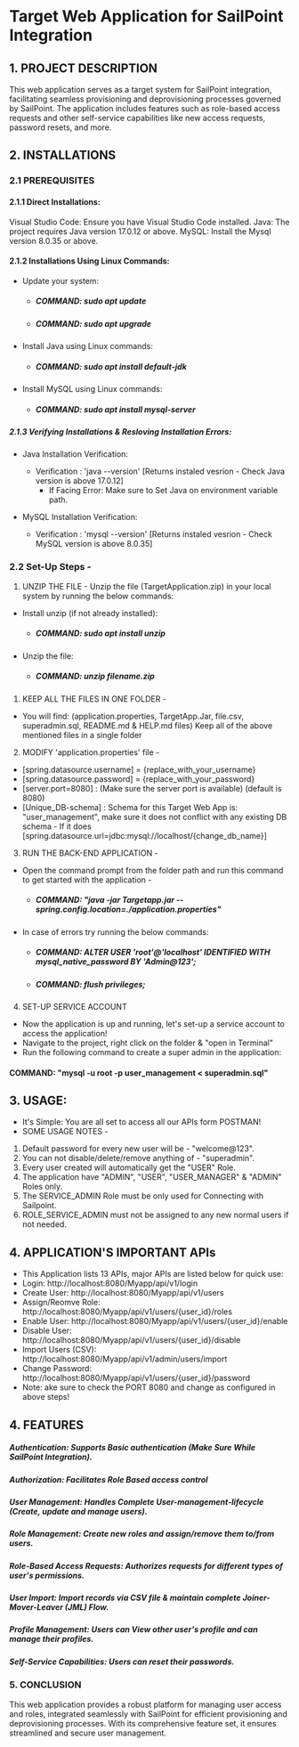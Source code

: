 # Target Web Application for SailPoint Integration

## 1. PROJECT DESCRIPTION
This web application serves as a target system for SailPoint integration, facilitating seamless provisioning and deprovisioning processes governed by SailPoint. The application includes features such as role-based access requests and other self-service capabilities like new access requests, password resets, and more.

## 2. INSTALLATIONS

### 2.1 PREREQUISITES

#### 2.1.1 Direct Installations:
Visual Studio Code: Ensure you have Visual Studio Code installed.
Java: The project requires Java version 17.0.12 or above.
MySQL: Install the Mysql version 8.0.35 or above.

#### 2.1.2 Installations Using Linux Commands:
- Update your system:
    - ##### COMMAND: sudo apt update
    - ##### COMMAND: sudo apt upgrade

- Install Java using Linux commands:
    - ##### COMMAND: sudo apt install default-jdk

- Install MySQL using Linux commands:
    - ##### COMMAND: sudo apt install mysql-server

##### 2.1.3 Verifying Installations & Resloving Installation Errors:
- Java Installation Verification:
    - Verification : 'java --version' [Returns instaled vesrion - Check Java version is above 17.0.12] 
        - If Facing Error: Make sure to Set Java on environment variable path.

- MySQL Installation Verification:
    - Verification : 'mysql --version' [Returns instaled vesrion - Check MySQL version is above 8.0.35]

### 2.2 Set-Up Steps -

1. UNZIP THE FILE -
Unzip the file (TargetApplication.zip) in your local system by running the below commands:
- Install unzip (if not already installed):
    - ##### COMMAND: sudo apt install unzip
- Unzip the file:
    - ##### COMMAND: unzip filename.zip

1. KEEP ALL THE FILES IN ONE FOLDER -
- You will find: (application.properties, TargetApp.Jar, file.csv, superadmin.sql, README.md & HELP.md files) Keep all of the above mentioned files in a single folder

2. MODIFY 'application.properties' file -
- [spring.datasource.username] = {replace_with_your_username}
- [spring.datasource.password] = {replace_with_your_password}
- [server.port=8080] : (Make sure the server port is available) (default is 8080)
- [Unique_DB-schema] : Schema for this Target Web App is: "user_management", make sure it does not conflict with any existing DB schema - If it does [spring.datasource.url=jdbc:mysql://localhost/{change_db_name}]

3. RUN THE BACK-END APPLICATION -
- Open the command prompt from the folder path and run this command to get started with the application -
    - ##### COMMAND: "java -jar Targetapp.jar --spring.config.location=./application.properties"

- In case of errors try running the below commands:
    - ##### COMMAND: ALTER USER 'root'@'localhost' IDENTIFIED WITH mysql_native_password BY 'Admin@123';
    - ##### COMMAND: flush privileges;

4. SET-UP SERVICE ACCOUNT
- Now the application is up and running, let's set-up a service account to access the application!
- Navigate to the project, right click on the folder & "open in Terminal"
- Run the following command to create a super admin in the application:
#### COMMAND: "mysql -u root -p user_management < superadmin.sql"

## 3. USAGE:
- It's Simple:  You are all set to access all our APIs form POSTMAN! 
- SOME USAGE NOTES -
1. Default password for every new user will be   - "welcome@123".
2. You can not disable/delete/remove anything of - "superadmin".
3. Every user created will automatically get the "USER" Role.
4. The application have "ADMIN", "USER", "USER_MANAGER" & "ADMIN" Roles only.
5. The SERVICE_ADMIN Role must be only used for Connecting with Sailpoint.
5. ROLE_SERVICE_ADMIN must not be assigned to any new normal users if not needed.

## 4. APPLICATION'S IMPORTANT APIs
- This Application lists 13 APIs, major APIs are listed below for quick use:
- Login: http://localhost:8080/Myapp/api/v1/login
- Create User: http://localhost:8080/Myapp/api/v1/users
- Assign/Reomve Role: http://localhost:8080/Myapp/api/v1/users/{user_id}/roles
- Enable User: http://localhost:8080/Myapp/api/v1/users/{user_id}/enable
- Disable User: http://localhost:8080/Myapp/api/v1/users/{user_id}/disable
- Import Users (CSV): http://localhost:8080/Myapp/api/v1/admin/users/import
- Change Password: http://localhost:8080/Myapp/api/v1/users/{user_id}/password
- Note: ake sure to check the PORT 8080 and change as configured in above steps!

## 4. FEATURES
##### Authentication: Supports Basic authentication (Make Sure While SailPoint Integration).
##### Authorization: Facilitates Role Based access control
##### User Management: Handles Complete User-management-lifecycle (Create, update and manage users).
##### Role Management: Create new roles and assign/remove them to/from users.
##### Role-Based Access Requests: Authorizes requests for different types of user's permissions.
##### User Import: Import records via CSV file & maintain complete Joiner-Mover-Leaver (JML) Flow.
##### Profile Management: Users can View other user's profile and can manage their profiles.
##### Self-Service Capabilities: Users can reset their passwords.

### 5. CONCLUSION
This web application provides a robust platform for managing user access and roles, integrated seamlessly with SailPoint for efficient provisioning and deprovisioning processes. With its comprehensive feature set, it ensures streamlined and secure user management.